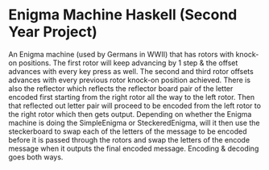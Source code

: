 # Enigma Machine Haskell (Second Year Project)
 An Enigma machine (used by Germans in WWII) that has rotors with knock-on positions. The first rotor will keep advancing by 1 step & the offset advances with every key press as well. The second and third rotor offsets advances with every previous rotor knock-on position achieved. There is also the reflector which reflects the reflector board pair of the letter encoded first starting from the right rotor all the way to the left rotor. Then that reflected out letter pair will proceed to be encoded from the left rotor to the right rotor which then gets output. Depending on whether the Enigma machine is doing the SimpleEnigma or SteckeredEnigma, will it then use the steckerboard to swap each of the letters of the message to be encoded before it is passed through the rotors and swap the letters of the encode message when it outputs the final encoded message. Encoding & decoding goes both ways.
